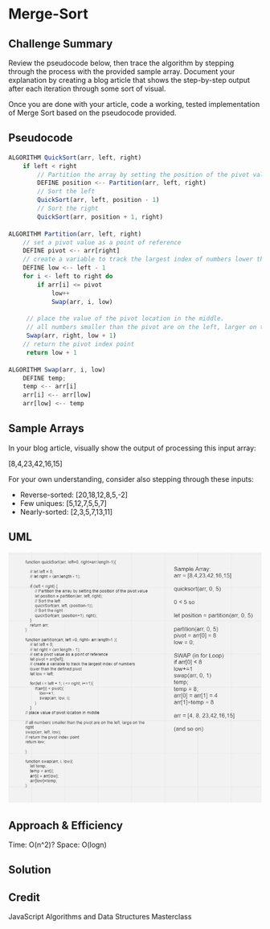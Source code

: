 # Merge-Sort


## Challenge Summary

Review the pseudocode below, then trace the algorithm by stepping through the process with the provided sample array. Document your explanation by creating a blog article that shows the step-by-step output after each iteration through some sort of visual.

Once you are done with your article, code a working, tested implementation of Merge Sort based on the pseudocode provided.

## Pseudocode

```js
ALGORITHM QuickSort(arr, left, right)
    if left < right
        // Partition the array by setting the position of the pivot value
        DEFINE position <-- Partition(arr, left, right)
        // Sort the left
        QuickSort(arr, left, position - 1)
        // Sort the right
        QuickSort(arr, position + 1, right)

ALGORITHM Partition(arr, left, right)
    // set a pivot value as a point of reference
    DEFINE pivot <-- arr[right]
    // create a variable to track the largest index of numbers lower than the defined pivot
    DEFINE low <-- left - 1
    for i <- left to right do
        if arr[i] <= pivot
            low++
            Swap(arr, i, low)

     // place the value of the pivot location in the middle.
     // all numbers smaller than the pivot are on the left, larger on the right.
     Swap(arr, right, low + 1)
    // return the pivot index point
     return low + 1

ALGORITHM Swap(arr, i, low)
    DEFINE temp;
    temp <-- arr[i]
    arr[i] <-- arr[low]
    arr[low] <-- temp

```

## Sample Arrays

In your blog article, visually show the output of processing this input array:

[8,4,23,42,16,15]

For your own understanding, consider also stepping through these inputs:

- Reverse-sorted: [20,18,12,8,5,-2]
- Few uniques: [5,12,7,5,5,7]
- Nearly-sorted: [2,3,5,7,13,11]


## UML

![](codechallenge28uml.PNG)

## Approach & Efficiency
Time: O(n^2)?
Space: O(logn)

## Solution
<!-- Show how to run your code, and examples of it in action -->

## Credit

JavaScript Algorithms and Data Structures Masterclass
